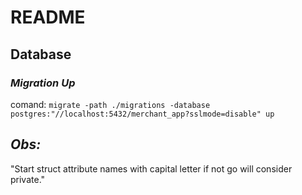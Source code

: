# README

## Database 

### _Migration Up_
comand: `migrate -path ./migrations -database postgres:"//localhost:5432/merchant_app?sslmode=disable" up` 

## _Obs:_
  "Start struct attribute names with capital letter if not go will consider private."